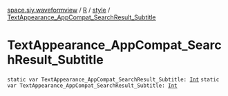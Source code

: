 [space.siy.waveformview](../../index.md) / [R](../index.md) / [style](index.md) / [TextAppearance_AppCompat_SearchResult_Subtitle](./-text-appearance_-app-compat_-search-result_-subtitle.md)

# TextAppearance_AppCompat_SearchResult_Subtitle

`static var TextAppearance_AppCompat_SearchResult_Subtitle: `[`Int`](https://kotlinlang.org/api/latest/jvm/stdlib/kotlin/-int/index.html)
`static var TextAppearance_AppCompat_SearchResult_Subtitle: `[`Int`](https://kotlinlang.org/api/latest/jvm/stdlib/kotlin/-int/index.html)